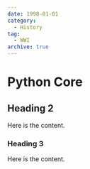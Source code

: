 ```yaml
---
date: 1998-01-01
category:
  - History
tag:
  - WWI
archive: true
---
```


# Python Core

## Heading 2

Here is the content.

### Heading 3

Here is the content.
